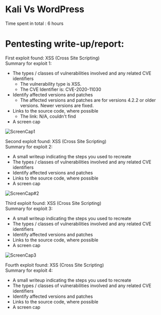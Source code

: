 # Kali Vs WordPress
Time spent in total : 6 hours
# Pentesting write-up/report:<br/>
First exploit found: XSS (Cross Site Scripting)<br/>
Summary for exploit 1:         
   - The types / classes of vulnerabilities involved and any related CVE identifiers
      - The vulnerability type is XSS.
      - The CVE Identifier is: CVE-2020-11030
   - Identify affected versions and patches
      - The affected versions and patches are for versions 4.2.2 or older versions. Newer versions are fixed.
   - Links to the source code, where possible
      - The link: N/A, couldn't find
   - A screen cap

![ScreenCap1](https://user-images.githubusercontent.com/96878742/198816347-a3e6bf7f-f7bc-42c9-a4bf-eaab469bb6ca.gif)

Second exploit found: XSS (Cross Site Scripting)<br/>
Summary for exploit 2:         
   - A small writeup indicating the steps you used to recreate
   - The types / classes of vulnerabilities involved and any related CVE identifiers
   - Identify affected versions and patches
   - Links to the source code, where possible
   - A screen cap

![ScreenCap#2](https://user-images.githubusercontent.com/96878742/198817077-7f3cb471-0bd7-44c5-9146-6ec6f8fc7c14.gif)

Third exploit found: XSS (Cross Site Scripting)<br/>
Summary for exploit 3:         
   - A small writeup indicating the steps you used to recreate
   - The types / classes of vulnerabilities involved and any related CVE identifiers
   - Identify affected versions and patches
   - Links to the source code, where possible
   - A screen cap

![ScreenCap3](https://user-images.githubusercontent.com/96878742/198817432-4aee6338-21f7-498c-93eb-262a26bd6746.gif)

Fourth exploit found: XSS (Cross Site Scripting)<br/>
Summary for exploit 4:         
   - A small writeup indicating the steps you used to recreate
   - The types / classes of vulnerabilities involved and any related CVE identifiers
   - Identify affected versions and patches
   - Links to the source code, where possible
   - A screen cap

